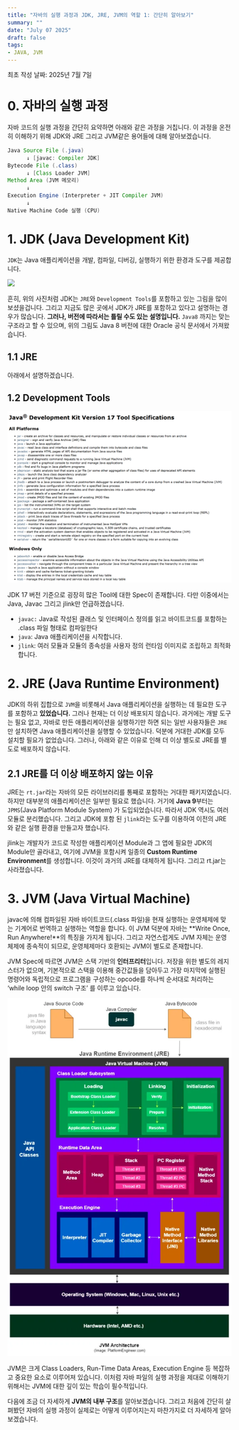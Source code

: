 ```yaml
---
title: "자바의 실행 과정과 JDK, JRE, JVM의 역할 1: 간단히 알아보기"
summary: ""
date: "July 07 2025"
draft: false
tags:
- JAVA, JVM
---
```


최초 작성 날짜: 2025년 7월 7일

# 0. 자바의 실행 과정

자바 코드의 실행 과정을 간단히 요약하면 아래와 같은 과정을 거칩니다. 이 과정을 온전히 이해하기 위해 JDK와 JRE 그리고 JVM같은 용어들에 대해 알아보겠습니다.

```java
Java Source File (.java)
      ↓ [javac: Compiler JDK]
Bytecode File (.class)
      ↓ [Class Loader JVM]
Method Area (JVM 메모리)
      ↓
Execution Engine (Interpreter + JIT Compiler JVM)
      ↓
Native Machine Code 실행 (CPU)
```

# 1. JDK (Java Development Kit)

`JDK`는 Java 애플리케이션을 개발, 컴파일, 디버깅, 실행하기 위한 환경과 도구를 제공합니다. 

![](https://www.oracle.com/img/tech/java8-conceptual-design.jpg)

흔히, 위의 사진처럼 JDK는 `JRE`와 `Development Tools`를 포함하고 있는 그림을 많이 보셨을겁니다. 그리고 지금도 많은 곳에서 JDK가 JRE를 포함하고 있다고 설명하는 경우가 많습니다. **그러나, 버전에 따라서는 틀릴 수도 있는 설명입니다.**  `Java8` 까지는 맞는 구조라고 할 수 있으며, 위의 그림도 Java 8 버전에 대한 Oracle 공식 문서에서 가져왔습니다.

## 1.1 JRE

아래에서 설명하겠습니다.

## 1.2 Development Tools

![{09B16A1C-A029-4FC0-8F5A-219265FDFBB0}.png](./img/2025-07-07-09B16A1C-A029-4FC0-8F5A-219265FDFBB0.png)

JDK 17 버전 기준으로 굉장히 많은 Tool에 대한 Spec이 존재합니다. 다만 이중에서는 Java, Javac 그리고 jlink만 언급하겠습니다.

- `javac:`  Java로 작성된 클래스 및 인터페이스 정의를 읽고 바이트코드를 포함하는 .class 파일 형태로 컴파일한다
- `java`:  Java 애플리케이션을 시작합니다.
- `jlink`: 여러 모듈과 모듈의 종속성을 사용자 정의 런타임 이미지로 조립하고 최적화합니다.

# 2. JRE (Java Runtime Environment)

JDK의 하위 집합으로 `JVM`을 비롯해서 Java 애플리케이션을 실행하는 데 필요한 도구를 포함하고 **있었습니다.** 그러나 현재는 더 이상 배포되지 않습니다. 과거에는 개발 도구는 필요 없고, 자바로 만든 애플리케이션을 실행하기만 하면 되는 일반 사용자들은 `JRE`만 설치하면 Java 애플리케이션을 실행할 수 있었습니다. 덕분에 거대한 JDK를 모두 설치할 필요가 없었습니다. 그러나, 아래와 같은 이유로 인해 더 이상 별도로 JRE를 별도로 배포하지 않습니다.

## 2.1 JRE를 더 이상 배포하지 않는 이유

JRE는 `rt.jar`라는 자바의 모든 라이브러리를 통째로 포함하는 거대한 패키지였습니다. 하지만 대부분의 애플리케이션은 일부만 필요로 했습니다. 거기에 **Java 9**부터는 `JPMS`(Java Platform Module System) 가 도입되었습니다.  따라서 JDK 역시도 여러 모듈로 분리했습니다. 그리고 JDK에 포함 된 `jlink`라는 도구를 이용하여 이전의 JRE와 같은 실행 환경을 만들고자 했습니다. 

jlink는 개발자가 코드로 작성한 애플리케이션 Module과 그 앱에 필요한 JDK의 Module만 골라내고, 여기에 JVM을 포함시켜 일종의 **Custom Runtime Environment**를 생성합니다. 이것이 과거의 JRE를 대체하게 됩니다. 그리고 rt.jar는 사라졌습니다.

# 3. JVM (Java Virtual Machine)

javac에 의해 컴파일된 자바 바이트코드(.class 파일)을 현재 실행하는 운영체제에 맞는 기계어로 번역하고 실행하는 역할을 합니다. 이 JVM 덕분에 자바는 **Write Once, Run Anywhere!**의 특징을 가지게 됩니다. 그리고 자연스럽게도 JVM 자체는 운영체제에 종속적이 되므로, 운영체제마다 호환되는 JVM이 별도로 존재합니다.

JVM Spec에 따르면 JVM은 스택 기반의 **인터프리터**입니다. 저장을 위한 별도의 레지스터가 없으며, 기본적으로 스택을 이용해 중간값들을 담아두고 가장 마지막에 실행된 명령어와 독립적으로 프로그램을 구성하는 opcode를 하나씩 순서대로 처리하는 ‘while loop 안의 switch 구조’ 를 이루고 있습니다.

![image.png](./img/2025-07-07-image.png)

JVM은 크게 Class Loaders, Run-Time Data Areas, Execution Engine 등 복잡하고 중요한 요소로 이루어져 있습니다. 이처럼 자바 파일의 실행 과정을 제대로 이해하기 위해서는 JVM에 대한 깊이 있는 학습이 필수적입니다.

다음에 조금 더 자세하게 **JVM의 내부 구조**를 알아보겠습니다. 그리고 처음에 간단히 살펴봤던 자바의 실행 과정이 실제로는 어떻게 이루어지는지 마찬가지로 더 자세하게 알아보겠습니다.